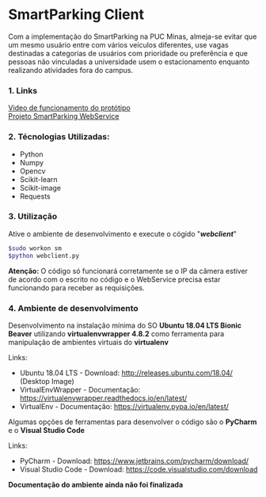 # SmartParking Client

Com a implementação do SmartParking na PUC Minas, almeja-se evitar que um mesmo
usuário entre com vários veículos diferentes, use vagas destinadas a categorias de usuários com
prioridade ou preferência e que pessoas não vinculadas a universidade usem o estacionamento
enquanto realizando atividades fora do campus.

### 1. Links
[Video de funcionamento do protótipo](http://drive.google.com/file/d/1aIxMbNOjwkYAFEuCUT0qV24dNa2lxC4y/view?usp=sharing "project video")  
[Projeto SmartParking WebService](https://gitlab.com/Ferreira.will/smartparking_webservice "webservice side project")


### 2. Técnologias Utilizadas:
*   Python
*   Numpy
*   Opencv
*   Scikit-learn
*   Scikit-image
*   Requests

### 3. Utilização

Ative o ambiente de desenvolvimento e execute o cógido "***webclient***"

```bash
$sudo workon sm
$python webclient.py
```

**Atenção:** O código só funcionará corretamente se o IP da câmera estiver de acordo com o escrito no código e o WebService precisa estar funcionando para receber as requisições.


### 4. Ambiente de desenvolvimento

Desenvolvimento na instalação mínima do SO **Ubuntu 18.04 LTS Bionic Beaver** utilizando **virtualenvwrapper 4.8.2** como ferramenta para manipulação de ambientes virtuais do **virtualenv**

Links:
* Ubuntu 18.04 LTS - Download: http://releases.ubuntu.com/18.04/  (Desktop Image)
* VirtualEnvWrapper - Documentação: https://virtualenvwrapper.readthedocs.io/en/latest/
* VirtualEnv - Documentação: https://virtualenv.pypa.io/en/latest/

Algumas opções de ferramentas para desenvolver o código são o **PyCharm** e o **Visual Studio Code**

Links:
* PyCharm - Download: https://www.jetbrains.com/pycharm/download/
* Visual Studio Code - Download: https://code.visualstudio.com/download


**Documentação do ambiente ainda não foi finalizada**